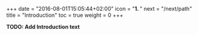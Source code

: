 +++
date = "2016-08-01T15:05:44+02:00"
icon = "<b>1. </b>"
next = "/next/path"
title = "Introduction"
toc = true
weight = 0
+++

**TODO: Add Introduction text**
